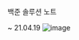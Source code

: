 백준 솔루션 노트

~ 21.04.19
![image](https://user-images.githubusercontent.com/66017052/115228190-6d673980-a14c-11eb-98c6-e7a855105b69.png)
